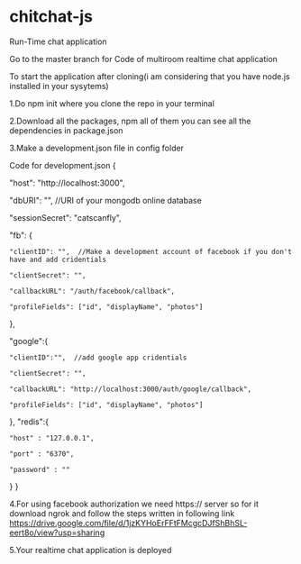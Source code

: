 # chitchat-js
Run-Time chat application 

Go to the master branch for Code of multiroom realtime chat application

To start the application after cloning(i am considering that you have node.js installed in your sysytems)


1.Do npm init where you clone the repo in your terminal

2.Download all the packages, npm all of them you can see all the dependencies in package.json  

3.Make a development.json file in config folder

Code for development.json
{

  "host": "http://localhost:3000",
  
  "dbURI": "",  //URI of your mongodb online database
  
  "sessionSecret": "catscanfly",
  
  "fb": {
    
    "clientID": "",  //Make a development account of facebook if you don't have and add cridentials
    
    "clientSecret": "",
    
    "callbackURL": "/auth/facebook/callback",
    
    "profileFields": ["id", "displayName", "photos"]
  
  },
  
  "google":{
    
    "clientID":"",  //add google app cridentials
    
    "clientSecret": "",
    
    "callbackURL": "http://localhost:3000/auth/google/callback",
    
    "profileFields": ["id", "displayName", "photos"]
  },
  "redis":{
    
    "host" : "127.0.0.1",
    
    "port" : "6370",
    
    "password" : ""

  }
}

4.For using facebook authorization we need https:// server so for it download ngrok and follow the steps written in following link
https://drive.google.com/file/d/1jzKYHoErFFtFMcgcDJfShBhSL-eert8o/view?usp=sharing

5.Your realtime chat application is deployed
